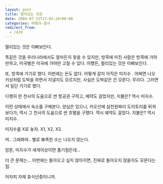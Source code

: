 ```yaml
---
layout: post
title: 멀리있는 것은
date: 2004-07-31T17:03:24+00:00
categories: 여행과-음식
redirect_from:
  - /439
---
```


멀리있는 것은 이뻐보인다.

똑같은 것을 우리나라에서도 얼마든지 찾을 수 있지만, 방콕에 미친 사람은 방콕에 가야만하고, 미국병은 미국에 가야만 고칠 수 있다. 어쨌든, 멀리있는 것은 이뻐보인다.

또, 방콕에 가기로 했다. 이번에는 돈도 없다. 어떻게 갈지 아직은 미지수 . 어쩌면 나오키상처럼 도박을 하면서 지낼지도 모르지만, 사실은 도박같은 건 모른다. 무리다. 그러면서 일단 가기로 했다.

다행히 한 천사의 도움으로 싼 항공권 구하고, 예약도 걸었지만, 지불은? 역시 미지수.

이런 상태에서 숙소를 구해본다. 양심은 있으니, 카오산에 삼천원짜리 도미토리를 뒤져보다가, 역시 그 천사의 도움으로 싼 호텔을 구했다. 역시 예약도 걸었다. 지불은? 역시 미지수.

미지수를 X로 놓자. X1, X2, X3.

머.. 그래봐야.. 별로 뾰족한 수는 나오지 않는다.

암튼, 미지수가 세개이상이면 풀기힘든데...

더 큰 문제는... 이번에는 돌아오고 싶지 않아지면, 진짜로 돌아오지 않을지도 모른다는 점.

어차피 자체 휴식년중이니까.
